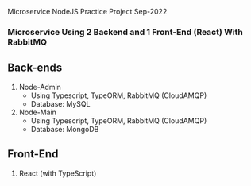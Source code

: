 Microservice NodeJS Practice Project Sep-2022

### Microservice Using 2 Backend and 1 Front-End (React) With RabbitMQ

## Back-ends 
1. Node-Admin
    - Using Typescript, TypeORM, RabbitMQ (CloudAMQP)
    - Database: MySQL
2. Node-Main
    - Using Typescript, TypeORM, RabbitMQ (CloudAMQP)
    - Database: MongoDB

## Front-End
1. React (with TypeScript)